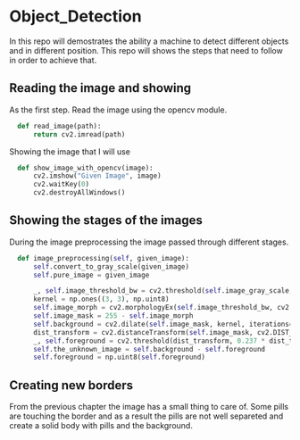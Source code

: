# Object_Detection

In this repo will demostrates the ability a machine to detect different objects and in different position. This repo will shows the steps that need to follow in order to achieve that. 


## Reading the image and showing  

As the first step. Read the image using the opencv module.

```python
  def read_image(path):
      return cv2.imread(path)
```

Showing the image that I will use 

```python
  def show_image_with_opencv(image):
      cv2.imshow("Given Image", image)
      cv2.waitKey(0)
      cv2.destroyAllWindows()

```

## Showing the stages of the images

During the image preprocessing the image passed through different stages.

```python
  def image_preprocessing(self, given_image):
      self.convert_to_gray_scale(given_image)
      self.pure_image = given_image

      _, self.image_threshold_bw = cv2.threshold(self.image_gray_scale, 190, 255, cv2.THRESH_BINARY)
      kernel = np.ones((3, 3), np.uint8)
      self.image_morph = cv2.morphologyEx(self.image_threshold_bw, cv2.MORPH_CLOSE, kernel, iterations=9)
      self.image_mask = 255 - self.image_morph
      self.background = cv2.dilate(self.image_mask, kernel, iterations=5)
      dist_transform = cv2.distanceTransform(self.image_mask, cv2.DIST_L2, 3)
      _, self.foreground = cv2.threshold(dist_transform, 0.237 * dist_transform.max(), 255, 0)
      self.the_unknown_image = self.background - self.foreground
      self.foreground = np.uint8(self.foreground)
```

## Creating new borders  

From the previous chapter the image has a small thing to care of. Some pills are touching the border and as a result the pills are not well separeted and create a solid body with pills and the background. 


```python

```
